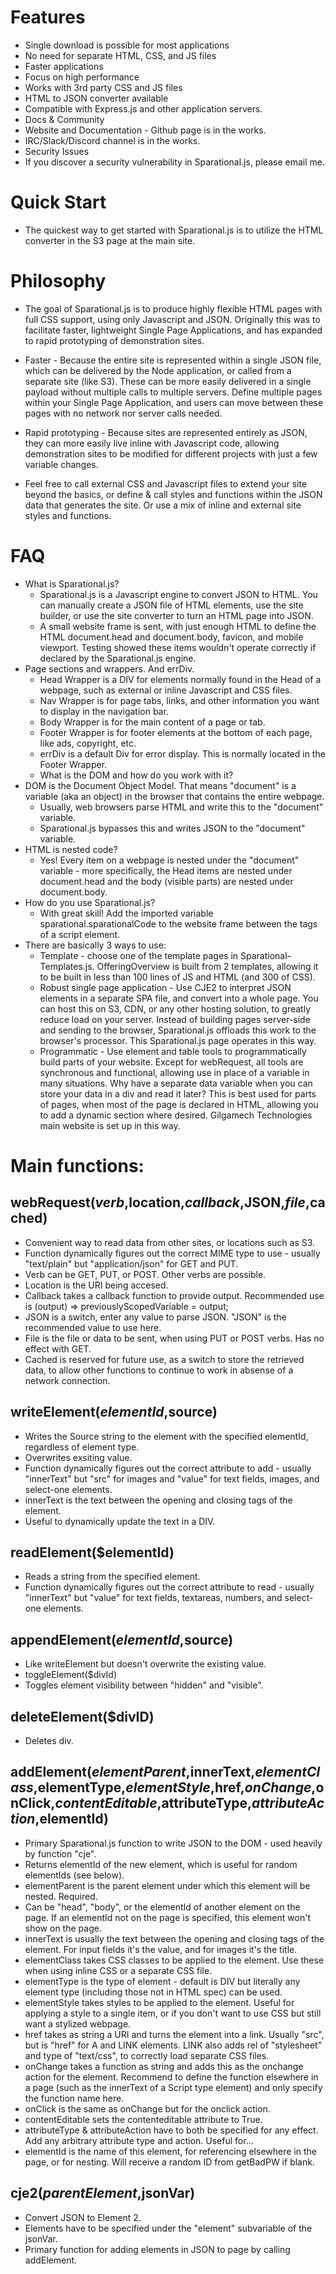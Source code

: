 # Features
- Single download is possible for most applications
- No need for separate HTML, CSS, and JS files
- Faster applications
- Focus on high performance
- Works with 3rd party CSS and JS files
- HTML to JSON converter available
- Compatible with Express.js and other application servers.
- Docs & Community
- Website and Documentation - Github page is in the works.
- IRC/Slack/Discord channel is in the works.
- Security Issues
- If you discover a security vulnerability in Sparational.js, please email me.

# Quick Start
- The quickest way to get started with Sparational.js is to utilize the HTML converter in the S3 page at the main site.

# Philosophy
- The goal of Sparational.js is to produce highly flexible HTML pages with full CSS support, using only Javascript and JSON. Originally this was to facilitate faster, lightweight Single Page Applications, and has expanded to rapid prototyping of demonstration sites.

- Faster - Because the entire site is represented within a single JSON file, which can be delivered by the Node application, or called from a separate site (like S3). These can be more easily delivered in a single payload without multiple calls to multiple servers. Define multiple pages within your Single Page Application, and users can move between these pages with no network nor server calls needed.

- Rapid prototyping - Because sites are represented entirely as JSON, they can more easily live inline with Javascript code, allowing demonstration sites to be modified for different projects with just a few variable changes.

- Feel free to call external CSS and Javascript files to extend your site beyond the basics, or define & call styles and functions within the JSON data that generates the site. Or use a mix of inline and external site styles and functions.

# FAQ
- What is Sparational.js?
	- Sparational.js is a Javascript engine to convert JSON to HTML. You can manually create a JSON file of HTML elements, use the site builder, or use the site converter to turn an HTML page into JSON.
	- A small website frame is sent, with just enough HTML to define the HTML document.head and document.body, favicon, and mobile viewport. Testing showed these items wouldn't operate correctly if declared by the Sparational.js engine.
- Page sections and wrappers. And errDiv.
	- Head Wrapper is a DIV for elements normally found in the Head of a webpage, such as external or inline Javascript and CSS files.
	- Nav Wrapper is for page tabs, links, and other information you want to display in the navigation bar.
	- Body Wrapper is for the main content of a page or tab.
	- Footer Wrapper is for footer elements at the bottom of each page, like ads, copyright, etc.
	- errDiv is a default Div for error display. This is normally located in the Footer Wrapper.
	- What is the DOM and how do you work with it?
- DOM is the Document Object Model. That means "document" is a variable (aka an object) in the browser that contains the entire webpage.
	- Usually, web browsers parse HTML and write this to the "document" variable.
	- Sparational.js bypasses this and writes JSON to the "document" variable.
- HTML is nested code?
	- Yes! Every item on a webpage is nested under the "document" variable - more specifically, the Head items are nested under document.head and the body (visible parts) are nested under document.body.
- How do you use Sparational.js?
	- With great skill! Add the imported variable sparational.sparationalCode to the website frame between the tags of a script element.
- There are basically 3 ways to use:
	- Template - choose one of the template pages in Sparational-Templates.js. OfferingOverview is built from 2 templates, allowing it to be built in less than 100 lines of JS and HTML (and 300 of CSS).
	- Robust single page application - Use CJE2 to interpret JSON elements in a separate SPA file, and convert into a whole page. You can host this on S3, CDN, or any other hosting solution, to greatly reduce load on your server. Instead of building pages server-side and sending to the browser, Sparational.js offloads this work to the browser's processor. This Sparational.js page operates in this way. 
	- Programmatic  - Use element and table tools to programmatically build parts of your website. Except for webRequest, all tools are synchronous and functional, allowing use in place of a variable in many situations. Why have a separate data variable when you can store your data in a div and read it later? This is best used for parts of pages, when most of the page is declared in HTML, allowing you to add a dynamic section where desired. Gilgamech Technologies main website is set up in this way.

# Main functions:

## webRequest($verb,$location,$callback,$JSON,$file,$cached)
- Convenient way to read data from other sites, or locations such as S3.
- Function dynamically figures out the correct MIME type to use - usually "text/plain" but "application/json" for GET and PUT.
- Verb can be GET, PUT, or POST. Other verbs are possible.
- Location is the URI being accesed.
- Callback takes a callback function to provide output. Recommended use is (output) => previouslyScopedVariable = output;
- JSON is a switch, enter any value to parse JSON. "JSON" is the recommended value to use here.
- File is the file or data to be sent, when using PUT or POST verbs. Has no effect with GET.
- Cached is reserved for future use, as a switch to store the retrieved data, to allow other functions to continue to work in absense of a network connection.

## writeElement($elementId,$source)
- Writes the Source string to the element with the specified elementId, regardless of element type.
- Overwrites exsiting value.
- Function dynamically figures out the correct attribute to add - usually "innerText" but "src" for images and "value" for text fields, images, and select-one elements.
- innerText is the text between the opening and closing tags of the element.
- Useful to dynamically update the text in a DIV.

## readElement($elementId)
- Reads a string from the specified element.
- Function dynamically figures out the correct attribute to read - usually "innerText" but "value" for text fields, textareas, numbers, and select-one elements.

## appendElement($elementId,$source)
- Like writeElement but doesn't overwrite the existing value.
- toggleElement($divId)
- Toggles element visibility between "hidden" and "visible".

## deleteElement($divID)
- Deletes div.

## addElement($elementParent,$innerText,$elementClass,$elementType,$elementStyle,$href,$onChange,$onClick,$contentEditable,$attributeType,$attributeAction,$elementId)
- Primary Sparational.js function to write JSON to the DOM - used heavily by function "cje".
- Returns elementId of the new element, which is useful for random elementIds (see below).
- elementParent is the parent element under which this element will be nested. Required.
- Can be "head", "body", or the elementId of another element on the page. If an elementId not on the page is specified, this element won't show on the page.
- innerText is usually the text between the opening and closing tags of the element. For input fields it's the value, and for images it's the title.
- elementClass takes CSS classes to be applied to the element. Use these when using inline CSS or a separate CSS file.
- elementType is the type of element - default is DIV but literally any element type (including those not in HTML spec) can be used.
- elementStyle takes styles to be applied to the element. Useful for applying a style to a single item, or if you don't want to use CSS but still want a stylized webpage.
- href takes as string a URI and turns the element into a link. Usually "src", but is "href" for A and LINK elements. LINK also adds rel of "stylesheet" and type of "text/css", to correctly load separate CSS files.
- onChange takes a function as string and adds this as the onchange action for the element. Recommend to define the function elsewhere in a page (such as the innerText of a Script type element) and only specify the function name here.
- onClick is the same as onChange but for the onclick action.
- contentEditable sets the contenteditable attribute to True.
- attributeType & attributeAction have to both be specified for any effect. Add any arbitrary attribute type and action. Useful for...
- elementId is the name of this element, for referencing elsewhere in the page, or for nesting. Will receive a random ID from getBadPW if blank.

## cje2($parentElement,$jsonVar)
- Convert JSON to Element 2.
- Elements have to be specified under the "element" subvariable of the jsonVar.
- Primary function for adding elements in JSON to page by calling addElement.

